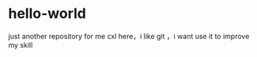 # hello-world
just another repository for me
cxl here，i like git ，i want use it to improve my skill
